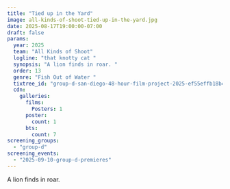 ```yaml
---
title: "Tied up in the Yard"
image: all-kinds-of-shoot-tied-up-in-the-yard.jpg
date: 2025-08-17T19:00:00-07:00
draft: false
params:
  year: 2025
  team: "All Kinds of Shoot"
  logline: "that knotty cat "
  synopsis: "A lion finds in roar. "
  order: 13
  genre: "Fish Out of Water "
  tixtree_id: "group-d-san-diego-48-hour-film-project-2025-ef55effb18b4"
  cdn:
    galleries:
      films:
        Posters: 1
      poster:
        count: 1
      bts:
        count: 7
screening_groups:
  - "group-d"
screening_events:
  - "2025-09-10-group-d-premieres"
---
```


A lion finds in roar. 
